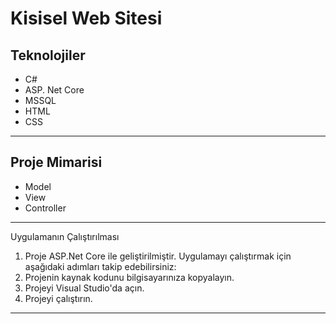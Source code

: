 # Kisisel Web Sitesi

## Teknolojiler
* C#
* ASP. Net Core
* MSSQL
* HTML
* CSS

---

## Proje Mimarisi
* Model
* View
* Controller

---

Uygulamanın Çalıştırılması
1. Proje ASP.Net Core ile geliştirilmiştir. Uygulamayı çalıştırmak için aşağıdaki adımları takip edebilirsiniz:
2. Projenin kaynak kodunu bilgisayarınıza kopyalayın.
3. Projeyi Visual Studio'da açın.
4. Projeyi çalıştırın.

---

